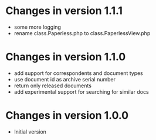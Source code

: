 Changes in version 1.1.1
==========================

- some more logging
- rename class.Paperless.php to class.PaperlessView.php

Changes in version 1.1.0
==========================

- add support for correspondents and document types
- use document id as archive serial number
- return only released documents
- add experimental support for searching for similar docs

Changes in version 1.0.0
==========================

- Initial version
